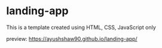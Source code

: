# landing-app

This is a template created using HTML, CSS, JavaScript only

preview:
https://ayushshaw90.github.io/landing-app/
